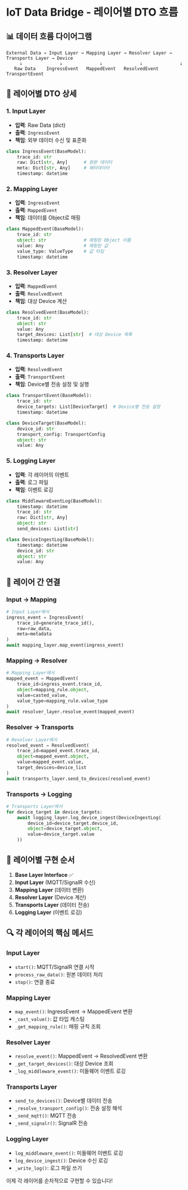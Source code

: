 # IoT Data Bridge - 레이어별 DTO 흐름

## 📊 데이터 흐름 다이어그램

```
External Data → Input Layer → Mapping Layer → Resolver Layer → Transports Layer → Device
     ↓              ↓              ↓              ↓              ↓
   Raw Data    IngressEvent   MappedEvent   ResolvedEvent   TransportEvent
```

## 🔄 레이어별 DTO 상세

### 1. **Input Layer**
- **입력**: Raw Data (dict)
- **출력**: `IngressEvent`
- **책임**: 외부 데이터 수신 및 표준화

```python
class IngressEvent(BaseModel):
    trace_id: str
    raw: Dict[str, Any]      # 원본 데이터
    meta: Dict[str, Any]     # 메타데이터
    timestamp: datetime
```

### 2. **Mapping Layer**
- **입력**: `IngressEvent`
- **출력**: `MappedEvent`
- **책임**: 데이터를 Object로 매핑

```python
class MappedEvent(BaseModel):
    trace_id: str
    object: str              # 매핑된 Object 이름
    value: Any               # 매핑된 값
    value_type: ValueType    # 값 타입
    timestamp: datetime
```

### 3. **Resolver Layer**
- **입력**: `MappedEvent`
- **출력**: `ResolvedEvent`
- **책임**: 대상 Device 계산

```python
class ResolvedEvent(BaseModel):
    trace_id: str
    object: str
    value: Any
    target_devices: List[str]  # 대상 Device 목록
    timestamp: datetime
```

### 4. **Transports Layer**
- **입력**: `ResolvedEvent`
- **출력**: `TransportEvent`
- **책임**: Device별 전송 설정 및 실행

```python
class TransportEvent(BaseModel):
    trace_id: str
    device_targets: List[DeviceTarget]  # Device별 전송 설정
    timestamp: datetime

class DeviceTarget(BaseModel):
    device_id: str
    transport_config: TransportConfig
    object: str
    value: Any
```

### 5. **Logging Layer**
- **입력**: 각 레이어의 이벤트
- **출력**: 로그 파일
- **책임**: 이벤트 로깅

```python
class MiddlewareEventLog(BaseModel):
    timestamp: datetime
    trace_id: str
    raw: Dict[str, Any]
    object: str
    send_devices: List[str]

class DeviceIngestLog(BaseModel):
    timestamp: datetime
    device_id: str
    object: str
    value: Any
```

## 🔗 레이어 간 연결

### **Input → Mapping**
```python
# Input Layer에서
ingress_event = IngressEvent(
    trace_id=generate_trace_id(),
    raw=raw_data,
    meta=metadata
)
await mapping_layer.map_event(ingress_event)
```

### **Mapping → Resolver**
```python
# Mapping Layer에서
mapped_event = MappedEvent(
    trace_id=ingress_event.trace_id,
    object=mapping_rule.object,
    value=casted_value,
    value_type=mapping_rule.value_type
)
await resolver_layer.resolve_event(mapped_event)
```

### **Resolver → Transports**
```python
# Resolver Layer에서
resolved_event = ResolvedEvent(
    trace_id=mapped_event.trace_id,
    object=mapped_event.object,
    value=mapped_event.value,
    target_devices=device_list
)
await transports_layer.send_to_devices(resolved_event)
```

### **Transports → Logging**
```python
# Transports Layer에서
for device_target in device_targets:
    await logging_layer.log_device_ingest(DeviceIngestLog(
        device_id=device_target.device_id,
        object=device_target.object,
        value=device_target.value
    ))
```

## 🎯 레이어별 구현 순서

1. **Base Layer Interface** ✅
2. **Input Layer** (MQTT/SignalR 수신)
3. **Mapping Layer** (데이터 변환)
4. **Resolver Layer** (Device 계산)
5. **Transports Layer** (데이터 전송)
6. **Logging Layer** (이벤트 로깅)

## 🔍 각 레이어의 핵심 메서드

### **Input Layer**
- `start()`: MQTT/SignalR 연결 시작
- `process_raw_data()`: 원본 데이터 처리
- `stop()`: 연결 종료

### **Mapping Layer**
- `map_event()`: IngressEvent → MappedEvent 변환
- `_cast_value()`: 값 타입 캐스팅
- `_get_mapping_rule()`: 매핑 규칙 조회

### **Resolver Layer**
- `resolve_event()`: MappedEvent → ResolvedEvent 변환
- `_get_target_devices()`: 대상 Device 조회
- `_log_middleware_event()`: 미들웨어 이벤트 로깅

### **Transports Layer**
- `send_to_devices()`: Device별 데이터 전송
- `_resolve_transport_config()`: 전송 설정 해석
- `_send_mqtt()`: MQTT 전송
- `_send_signalr()`: SignalR 전송

### **Logging Layer**
- `log_middleware_event()`: 미들웨어 이벤트 로깅
- `log_device_ingest()`: Device 수신 로깅
- `_write_log()`: 로그 파일 쓰기

이제 각 레이어를 순차적으로 구현할 수 있습니다!
